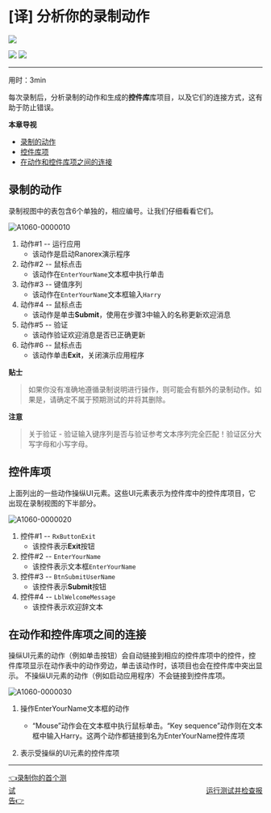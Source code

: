# [译] 分析你的录制动作
 

[![](https://img.shields.io/badge/OfficialPage-ClickMe-blue.svg?longCache=true&style=flat-square)][0]  

[![](https://img.shields.io/badge/Translator-TaylorTaurus-42B983.svg?longCache=true&style=flat-square)](https://github.com/taylortaurus) 
![](https://img.shields.io/badge/TranslateTime-2018年9月21日-green.svg?longCache=true&style=flat-square)


---

用时：3min

每次录制后，分析录制的动作和生成的**控件库**库项目，以及它们的连接方式，这有助于防止错误。

**本章导视**

- [录制的动作](#录制的动作)
- [控件库项](#控件库项)
- [在动作和控件库项之间的连接](#在动作和控件库项之间的连接)

## 录制的动作

录制视图中的表包含6个单独的，相应编号。让我们仔细看看它们。

![A1060-0000010](https://gitee.com/taylortaurus/RX_UserGuide_GitBook_Picbed/raw/master/Ranorizeyourselfin20minutes/A1060-0000010.png)

1. 动作#1 -- 运行应用
    - 该动作是启动Ranorex演示程序 
2. 动作#2 -- 鼠标点击
    - 该动作在`EnterYourName`文本框中执行单击
3. 动作#3 -- 键值序列
    - 该动作在`EnterYourName`文本框输入`Harry`
4. 动作#4 -- 鼠标点击
    - 该动作是单击**Submit**，使用在步骤3中输入的名称更新欢迎消息
5. 动作#5 -- 验证
    - 该动作验证欢迎消息是否已正确更新
6. 动作#6 -- 鼠标点击
    - 该动作单击**Exit**，关闭演示应用程序 

**贴士**  
> 如果你没有准确地遵循录制说明进行操作，则可能会有额外的录制动作。如果是，请确定不属于预期测试的并将其删除。

**注意**  
> 关于验证 - 验证输入键序列是否与验证参考文本序列完全匹配！验证区分大写字母和小写字母。

## 控件库项

上面列出的一些动作操纵UI元素。这些UI元素表示为控件库中的控件库项目，它出现在录制视图的下半部分。

![A1060-0000020](https://gitee.com/taylortaurus/RX_UserGuide_GitBook_Picbed/raw/master/Ranorizeyourselfin20minutes/A1060-0000020.png)  

1. 控件#1 -- `RxButtonExit`
    - 该控件表示**Exit**按钮
2. 控件#2 -- `EnterYourName`
    - 该控件表示文本框`EnterYourName `
3. 控件#3 -- `BtnSubmitUserName`
    - 该控件表示**Submit**按钮
4. 控件#4 -- `LblWelcomeMessage`
    - 该控件表示欢迎辞文本

## 在动作和控件库项之间的连接

操纵UI元素的动作（例如单击按钮）会自动链接到相应的控件库项中的控件，控件库项显示在动作表中的动作旁边，单击该动作时，该项目也会在控件库中突出显示。
不操纵UI元素的动作（例如启动应用程序）不会链接到控件库项。

![A1060-0000030](https://gitee.com/taylortaurus/RX_UserGuide_GitBook_Picbed/raw/master/Ranorizeyourselfin20minutes/A1060-0000030.png)

1. 操作EnterYourName文本框的动作
    - “Mouse”动作会在文本框中执行鼠标单击。“Key sequence”动作则在文本框中输入Harry。这两个动作都链接到名为EnterYourName控件库项

2. 表示受操纵的UI元素的控件库项

---
[👈录制你的首个测试][1]&emsp;&emsp;&emsp;&emsp;&emsp;&emsp;&emsp;&emsp;&emsp;&emsp;&emsp;&emsp;&emsp;&emsp;&emsp;&emsp;&emsp;&emsp;&emsp;&emsp;&emsp;&emsp;&emsp;&emsp;&emsp;&emsp;&emsp;[运行测试并检查报告👉][2]

[0]: https://www.ranorex.com/help/latest/ranorex-studio-fundamentals/ranorex-studio-fundamentals/5-analyze-recording/

[1]: .\4-record-first-test.html
[2]: .\6-run-test-check-report.html